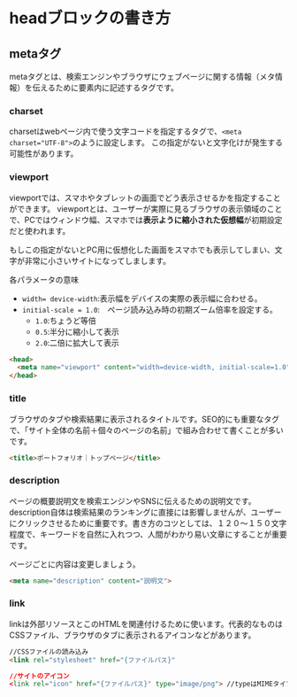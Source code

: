 # headブロックの書き方
## metaタグ
metaタグとは、検索エンジンやブラウザにウェブページに関する情報（メタ情報）を伝えるために<head>要素内に記述するタグです。
### charset
charsetはwebページ内で使う文字コードを指定するタグで、`<meta charset="UTF-8">`のように設定します。
この指定がないと文字化けが発生する可能性があります。

### viewport
viewportでは、スマホやタブレットの画面でどう表示させるかを指定することができます。
viewportとは、ユーザーが実際に見るブラウザの表示領域のことで、PCではウィンドウ幅、スマホでは**表示ように縮小された仮想幅**が初期設定だと使われます。

もしこの指定がないとPC用に仮想化した画面をスマホでも表示してしまい、文字が非常に小さいサイトになってしまします。

各パラメータの意味
- `width= device-width`:表示幅をデバイスの実際の表示幅に合わせる。
- `initial-scale = 1.0`:　ページ読み込み時の初期ズーム倍率を設定する。
  - `1.0`:ちょうど等倍
  - `0.5`:半分に縮小して表示
  - `2.0`:二倍に拡大して表示
 
```HTML
<head>
  <meta name="viewport" content="width=device-width, initial-scale=1.0">
</head>
```
### title
ブラウザのタブや検索結果に表示されるタイトルです。SEO的にも重要なタグで、「サイト全体の名前＋個々のページの名前」で組み合わせて書くことが多いです。
```html
<title>ポートフォリオ｜トップページ</title>
```
### description
ページの概要説明文を検索エンジンやSNSに伝えるための説明文です。description自体は検索結果のランキングに直接には影響しませんが、ユーザーにクリックさせるために重要です。書き方のコツとしては、１２０〜１５０文字程度で、キーワードを自然に入れつつ、人間がわかり易い文章にすることが重要です。

ページごとに内容は変更しましょう。
```HTML
<meta name="description" content="説明文">
```

### link
linkは外部リソースとこのHTMLを関連付けるために使います。代表的なものはCSSファイル、ブラウザのタブに表示されるアイコンなどがあります。
```HTML
//CSSファイルの読み込み
<link rel="stylesheet" href="{ファイルパス}"

//サイトのアイコン
<link rel="icon" href="{ファイルパス}" type="image/png"> //typeはMIMEタイプ
```

